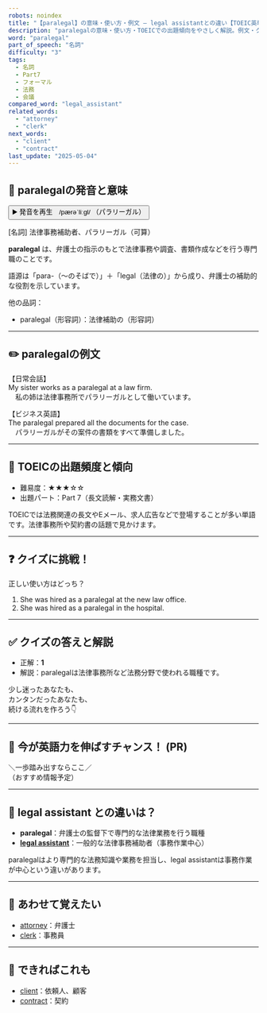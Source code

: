 ```yaml
---
robots: noindex
title: "【paralegal】の意味・使い方・例文 ― legal assistantとの違い【TOEIC英単語】"
description: "paralegalの意味・使い方・TOEICでの出題傾向をやさしく解説。例文・クイズ付きでlegal assistantとの違いもわかりやすく学べます。"
word: "paralegal"
part_of_speech: "名詞"
difficulty: "3"
tags:
  - 名詞
  - Part7
  - フォーマル
  - 法務
  - 会議
compared_word: "legal_assistant"
related_words:
  - "attorney"
  - "clerk"
next_words:
  - "client"
  - "contract"
last_update: "2025-05-04"
---
```


## 🔰 paralegalの発音と意味

<button class="play-audio" onclick="playTTS('paralegal')">
  <span class="play-audio-main">
    ▶️ 発音を再生　/pærəˈliːɡl/
  </span>
  <span class="play-audio-sub">
    （パラリーガル）
  </span>
</button>

[名詞] 法律事務補助者、パラリーガル（可算）

**paralegal** は、弁護士の指示のもとで法律事務や調査、書類作成などを行う専門職のことです。

語源は「para-（～のそばで）」＋「legal（法律の）」から成り、弁護士の補助的な役割を示しています。

他の品詞：  
- paralegal（形容詞）：法律補助の（形容詞）

---

## ✏️ paralegalの例文

【日常会話】  
My sister works as a paralegal at a law firm.  
　私の姉は法律事務所でパラリーガルとして働いています。

【ビジネス英語】  
The paralegal prepared all the documents for the case.  
　パラリーガルがその案件の書類をすべて準備しました。

---

## 🎯 TOEICの出題頻度と傾向

- 難易度：★★★☆☆
- 出題パート：Part 7（長文読解・実務文書）

TOEICでは法務関連の長文やEメール、求人広告などで登場することが多い単語です。法律事務所や契約書の話題で見かけます。

---

## ❓ クイズに挑戦！

正しい使い方はどっち？

1. She was hired as a paralegal at the new law office.  
2. She was hired as a paralegal in the hospital.

---

## ✅ クイズの答えと解説

- 正解：**1**
- 解説：paralegalは法律事務所など法務分野で使われる職種です。

少し迷ったあなたも、  
カンタンだったあなたも、  
続ける流れを作ろう👇️

---

## 🚀 今が英語力を伸ばすチャンス！ (PR)

<div class="info-center">
＼一歩踏み出すならここ／<br>  
（おすすめ情報予定）
</div>

---

## 🤔  legal assistant との違いは？

- **paralegal**：弁護士の監督下で専門的な法律業務を行う職種
- **[legal assistant](/word/legal_assistant/)**：一般的な法律事務補助者（事務作業中心）

paralegalはより専門的な法務知識や業務を担当し、legal assistantは事務作業が中心という違いがあります。

---

## 🧩 あわせて覚えたい

- [attorney](/word/attorney/)：弁護士
- [clerk](/word/clerk/)：事務員

---

## 📖 できればこれも

- [client](/word/client/)：依頼人、顧客
- [contract](/word/contract/)：契約

<!-- cvid: aid26_bid20 -->
